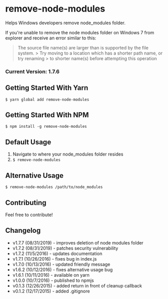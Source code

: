 # remove-node-modules

Helps Windows developers remove node_modules folder.

If you're unable to remove the node modules folder on Windows 7 from explorer and receive an error similar to this:

> The source file name(s) are larger than is supported by the file system. > Try moving to a location which has a shorter path name, or try renaming > to shorter name(s) before attempting this operation

### Current Version: 1.7.6

## Getting Started With Yarn

`$ yarn global add remove-node-modules`

## Getting Started With NPM

`$ npm install -g remove-node-modules`

## Default Usage

1. Navigate to where your node_modules folder resides
2. `$ remove-node-modules`

## Alternative Usage

`$ remove-node-modules /path/to/node_modules`

## Contributing

Feel free to contribute!

## Changelog

- v1.7.7 (08/31/2019) - improves deletion of node modules folder
- v1.7.2 (08/31/2019) - patches security vulnerability
- v1.7.2 (11/5/2016) - updates documentation
- v1.7.1 (10/26/2016) - fixes bug in index.js
- v1.7.0 (10/13/2016) - updated friendly message
- v1.6.2 (10/12/2016) - fixes alternative usage bug
- v1.6.1 (10/11/2016) - available on yarn
- v1.0.0 (10/7/2016) - published to npmjs
- v0.1.3 (12/26/2015) - added return in front of cleanup callback
- v0.1.2 (12/17/2015) - added .gitignore
